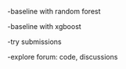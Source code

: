 -baseline with random forest

-baseline with xgboost

-try submissions

-explore forum: code, discussions
